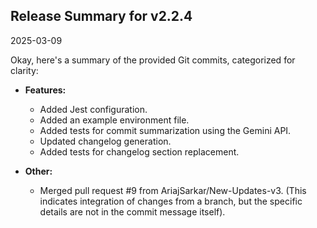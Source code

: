 ## Release Summary for v2.2.4
2025-03-09

Okay, here's a summary of the provided Git commits, categorized for clarity:

*   **Features:**
    *   Added Jest configuration.
    *   Added an example environment file.
    *   Added tests for commit summarization using the Gemini API.
    *   Updated changelog generation.
    *   Added tests for changelog section replacement.

*   **Other:**
    *   Merged pull request #9 from AriajSarkar/New-Updates-v3. (This indicates integration of changes from a branch, but the specific details are not in the commit message itself).

